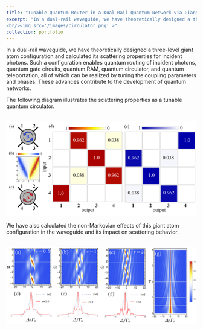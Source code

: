 ```yaml
---
title: "Tunable Quantum Router in a Dual-Rail Quantum Network via Giant Atom"
excerpt: "In a dual-rail waveguide, we have theoretically designed a three-level giant atom configuration and calculated its scattering properties for incident photons. Such a configuration enables quantum routing of incident photons, quantum gate circuits, quantum RAM, quantum circulator, and quantum teleportation, all of which can be realized by tuning the coupling parameters and phases. These advances contribute to the development of quantum networks.
<br/><img src='/images/circulator.png' >"
collection: portfolio
---
```


In a dual-rail waveguide, we have theoretically designed a three-level giant atom configuration and calculated its scattering properties for incident photons. Such a configuration enables quantum routing of incident photons, quantum gate circuits, quantum RAM, quantum circulator, and quantum teleportation, all of which can be realized by tuning the coupling parameters and phases. These advances contribute to the development of quantum networks.

The following diagram illustrates the scattering properties as a tunable quantum circulator.

<br/><img src='/images/circulator.png' >

We have also calculated the non-Markovian effects of this giant atom configuration in the waveguide and its impact on scattering behavior.

<br/><img src='/images/nonmarkovin.png' >